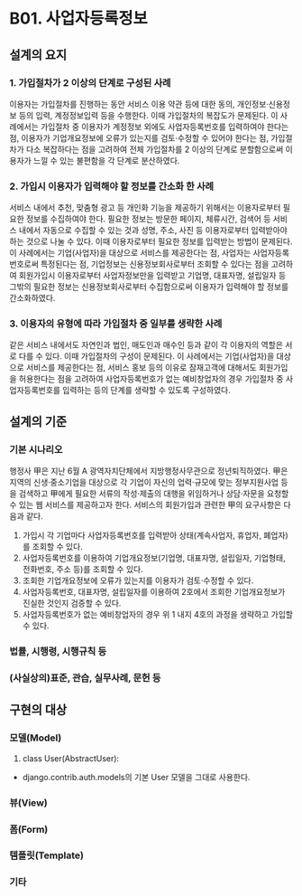 # B01. 사업자등록정보
## 설계의 요지
### 1. 가입절차가 2 이상의 단계로 구성된 사례
이용자는 가입절차를 진행하는 동안 서비스 이용 약관 등에 대한 동의, 개인정보·신용정보 등의 입력, 계정정보입력 등을 수행한다. 이때 가입절차의 복잡도가 문제된다. 이 사례에서는 가입절차 중 이용자가 계정정보 외에도 사업자등록번호를 입력하여야 한다는 점, 이용자가 기업개요정보에 오류가 있는지를 검토·수정할 수 있어야 한다는 점, 가입절차가 다소 복잡하다는 점을 고려하여 전체 가입절차를 2 이상의 단계로 분할함으로써 이용자가 느낄 수 있는 불편함을 각 단계로 분산하였다.

### 2. 가입시 이용자가 입력해야 할 정보를 간소화 한 사례
서비스 내에서 추천, 맞춤형 광고 등 개인화 기능을 제공하기 위해서는 이용자로부터 필요한 정보를 수집하여야 한다. 필요한 정보는 방문한 페이지, 체류시간, 검색어 등 서비스 내에서 자동으로 수집할 수 있는 것과 성명, 주소, 사진 등 이용자로부터 입력받아야 하는 것으로 나눌 수 있다. 이때 이용자로부터 필요한 정보를 입력받는 방법이 문제된다. 이 사례에서는 기업(사업자)을 대상으로 서비스를 제공한다는 점, 사업자는 사업자등록번호로써 특정된다는 점, 기업정보는 신용정보회사로부터 조회할 수 있다는 점을 고려하여 회원가입시 이용자로부터 사업자정보만을 입력받고 기업명, 대표자명, 설립일자 등 그밖의 필요한 정보는 신용정보회사로부터 수집함으로써 이용자가 입력해야 할 정보를 간소화하였다.

### 3. 이용자의 유형에 따라 가입절차 중 일부를 생략한 사례
같은 서비스 내에서도 자연인과 법인, 매도인과 매수인 등과 같이 각 이용자의 역할은 서로 다를 수 있다. 이때 가입절차의 구성이 문제된다. 이 사례에서는 기업(사업자)을 대상으로 서비스를 제공한다는 점, 서비스 홍보 등의 이유로 잠재고객에 대해서도 회원가입을 허용한다는 점을 고려하여 사업자등록번호가 없는 예비창업자의 경우 가입절차 중 사업자등록번호를 입력하는 등의 단계를 생략할 수 있도록 구성하였다.

## 설계의 기준
### 기본 시나리오
행정사 甲은 지난 6월 A 광역자치단체에서 지방행정사무관으로 정년퇴직하였다. 甲은 지역의 신생·중소기업을 대상으로 각 기업이 자신의 업력·규모에 맞는 정부지원사업 등을 검색하고 甲에게 필요한 서류의 작성·제출의 대행을 위임하거나 상담·자문을 요청할 수 있는 웹 서비스를 제공하고자 한다. 서비스의 회원가입과 관련한 甲의 요구사항은 다음과 같다.
1. 가입시 각 기업마다 사업자등록번호를 입력받아 상태(계속사업자, 휴업자, 폐업자)를 조회할 수 있다.
2. 사업자등록번호를 이용하여 기업개요정보(기업명, 대표자명, 설립일자, 기업형태, 전화번호, 주소 등)를 조회할 수 있다.
3. 조회한 기업개요정보에 오류가 있는지를 이용자가 검토·수정할 수 있다.
4. 사업자등록번호, 대표자명, 설립일자를 이용하여 2호에서 조회한 기업개요정보가 진실한 것인지 검증할 수 있다.
5. 사업자등록번호가 없는 예비창업자의 경우 위 1 내지 4호의 과정을 생략하고 가입할 수 있다.

### 법률, 시행령, 시행규칙 등
### (사실상의)표준, 관습, 실무사례, 문헌 등

## 구현의 대상
### 모델(Model)
1. class User(AbstractUser):
* django.contrib.auth.models의 기본 User 모델을 그대로 사용한다.

### 뷰(View)
### 폼(Form)
### 템플릿(Template)
### 기타